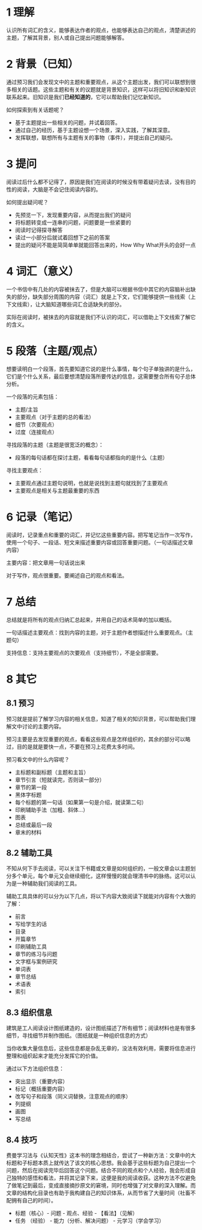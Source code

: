 
# 1 理解

认识所有词汇的含义，能够表达作者的观点，也能够表达自己的观点，清楚讲述的主题，了解其背景，别人或自己提出问题能够解答。


# 2 背景（已知）

通过预习我们会发现文中的主题和重要观点，从这个主题出发，我们可以联想到很多相关的话题。这些主题和有关的议题就是背景知识，这样可以将旧知识和新知识联系起来。旧知识是我们**已经知道的**，它可以帮助我们记忆新知识。


如何探索到有关话题呢？
- 基于主题提出一些相关的问题，并试着回答。
- 通过自己的经历，基于主题设想一个场景，深入实践，了解其深意。
- 发挥联想，联想所有与主题有关的事物（事件），并提出自己的疑问。


# 3 提问

阅读过后什么都不记得了，原因是我们在阅读的时候没有带着疑问去读，没有目的性的阅读，大脑是不会记住阅读内容的。

如何提出疑问呢？
- 先预览一下，发现重要内容，从而提出我们的疑问
- 将标题转变成一连串的问题，问题要是一些紧要的
- 阅读时记得探寻解答
- 读过一小部分后就试着回想下之前的答案
- 提出的疑问不能是简简单单就能回答出来的，How Why What开头的会好一点


# 4 词汇（意义）

一个书信中有几处的内容被抹去了，但是大脑可以根据书信中其它的内容脑补出缺失的部分，缺失部分周围的内容（词汇）就是上下文，它们能够提供一些线索（上下文线索），让大脑知道哪些词汇合适缺失的部分。

实际在阅读时，被抹去的内容就是我们不认识的词汇，可以借助上下文线索了解它的含义。


# 5 段落（主题/观点）

想要读明白一个段落，首先要知道它说的是什么事情，每个句子单独讲的是什么，它们是个什么关系，最后要想清楚段落所要传达的信息，这需要整合所有句子总体分析。

一个段落的元素包括：
- 主题/主旨
- 主要观点（对于主题的总的看法）
- 细节（次要观点）
- 过度（连接观点）


寻找段落的主题（主题是很宽泛的概念）：
- 段落的每句话都在探讨主题，看看每句话都指向的是什么（主题）

寻找主要观点：
- 主要观点通过主题句说明，也就是说找到主题句就找到了主要观点
- 主要观点是相关与主题最重要的东西


# 6 记录（笔记）

阅读时，记录重点和重要的词汇，并记忆这些重要内容。把写笔记当作一次写作，使用一个句子、一段话、短文来描述重要内容或回答重要问题。（一句话描述文章内容）

主要内容：把文章用一句话说出来

对于写作，观点很重要。要阐述自己的观点和看法。


# 7 总结

总结就是将所有的观点归纳汇总起来，并用自己的话术简单的加以概括。

一句话描述主要观点：找到内容的主题，对于主题作者想描述什么重要观点。（主题句）

支持信息：支持主要观点的次要观点（支持细节），不是全部需要。


# 8 其它

## 8.1 预习

预习就是提前了解学习内容的相关信息，知道了相关的知识背景，可以帮助我们理解文中讨论的主要内容。

预习主要是去发现重要的观点，看看这些观点是怎样组织的，其余的部分可以略过，目的是就是要快一点，不要在预习上花费太多时间。

预习看文中的什么内容呢？
- 主标题和副标题（主题和主旨）
- 章节引言（短就读完，否则读一部分）
- 章节的第一段
- 黑体字标题
- 每个标题的第一句话（如果第一句是介绍，就读第二句）
- 印刷辅助手法（加粗、斜体...）
- 图表
- 总结或最后一段
- 章末的材料

## 8.2 辅助工具

不知从何下手去阅读，可以关注下书籍或文章是如何组织的，一般文章会以主题划分多个单元，每个单元又会继续细化，这样慢慢的就会理清书中的脉络。这可以认为是一种辅助我们阅读的工具。


辅助工具具体的可以分为以下几点，将以下内容大致阅读下就能对内容有个大致的了解：
- 前言
- 写给学生的话
- 目录
- 开篇章节
- 印刷辅助工具
- 章节的练习与问题
- 文字框与案例研究
- 单词表
- 章节总结
- 术语表
- 索引

## 8.3 组织信息

建筑是工人阅读设计图纸建造的，设计图纸描述了所有细节；阅读材料也是有很多细节，寻找细节并制作图纸。（图纸就是一种组织信息的方式）

当你收集大量信息后，这些信息都是杂乱无章的，没法有效利用，需要将信息进行整理和组织起来才能充分发挥它的价值。

通过以下方法组织信息：
- 突出显示（重要内容）
- 标记（概括重要内容）
- 改写句子和段落（同义词替换，注意观点的顺序）
- 列提纲
- 画图
- 写总结


## 8.4 技巧

费曼学习法与《认知天性》这本书的理念相结合，尝试了一种新方法：文章中的大标题和子标题本质上就传达了该文的核心思想。我会基于这些标题为自己提出一个问题，然后在阅读完毕后回答这个问题。结合不同的观点和个人经验，我会形成自己独特的感悟和看法，并将其记录下来，这便是我的阅读收获。这种方法不仅避免了做笔记到最后，变成直接摘抄原文的窘境，同时也增强了对文章的深入理解。而文章的结构化目录也有助于我构建自己的知识体系，从而节省了大量时间（社畜不配拥有自己的时间）。  

- 标题（核心）- 问题 - 观点、经验 - 【看法】（见解）
- 任务 （经验） - 能力（分析、解决问题）  -  元学习（学会学习）


